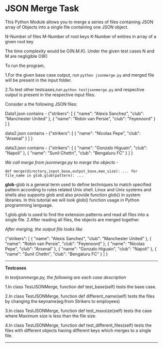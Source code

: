 # JSON Merge Task

This Python Module allows you to merge a series of files containing JSON array of Objects into a single file containing one JSON object.

N-Number of files
M-Number of root keys
K-Number of entires in array of a given root key

The time complexity would be O(N.M.K). Under the given test cases N and M are negligible O(K)

To run the program,

1.For the given base case output, run `python jsonmerge.py` and merged file will be present in the input folder.

2.To test other testcases,run `python testjsonmerge.py` and respective output is present in the respective input files.

Consider a the following JSON files:

Data1.json contains -
 {"strikers": [ { "name": "Alexis Sanchez", "club": "Manchester United" }, { "name": "Robin van Persie", "club": "Feyenoord" }  ] } 

 data2.json contains - 
 {"strikers": [ { "name": "Nicolas Pepe", "club": "Arsenal" } ] } 

 data3.json contains - 
 {"strikers": [ { "name": "Gonzalo Higuain", "club": "Napoli" }, { "name": "Sunil Chettri", "club": "Bengaluru FC" } ] } 

*We call merge from jsonmerge.py to merge the objects -*

`def merge(directory,input_base,output_base,max_size):
    ...
    for file_name in glob.glob(pattern):
    ...`  

**glob**-glob is a general term used to define techniques to match specified pattern according to rules related Unix shell. Linux and Unix systems and shells also supports glob and also provide function glob() in system libraries. In this tutorial we will look glob() function usage in Python programming language.



1.glob.glob is used to find the extension patterns and read all files into a single file.
2.After reading all files, the objects are merged together.




*After merging, the output file looks like*

{"strikers": [ { "name": "Alexis Sanchez", "club": "Manchester United" }, { "name": "Robin van Persie", "club": "Feyenoord" }, { "name": "Nicolas Pepe", "club": "Arsenal" }, { "name": "Gonzalo Higuain", "club": "Napoli" }, { "name": "Sunil Chettri", "club": "Bengaluru FC" } ] } 
 
---

**Testcases**

*In testjsonmerge.py, the following are each case description*

1.In class TestJSONMerge, function def test_base(self) tests the base case.

2.In class TestJSONMerge, function def different_name(self) tests the files by changing the keyname(eg:from Strikers to employees)

3.In class TestJSONMerge, function def test_maxsize(self) tests the case where Maximum size is less than the file size.

4.In class TestJSONMerge, function def test_different_files(self) tests the files with different objects having different keys which merges to a single file.

---
